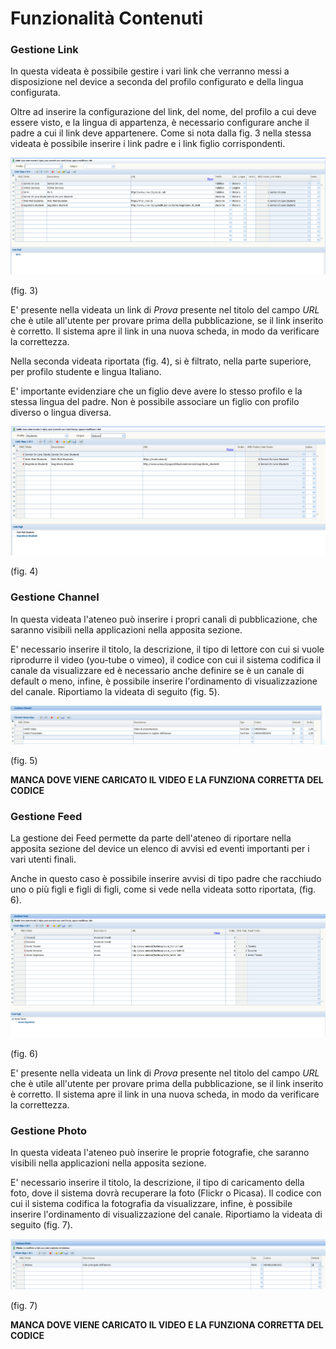 # Funzionalità Contenuti


### Gestione Link

In questa videata è possibile gestire i vari link che verranno messi a disposizione nel device a seconda del profilo configurato e della lingua configurata.

Oltre ad inserire la configurazione del link, del nome, del profilo a cui deve essere visto, e la lingua di appartenza, è necessario configurare anche il padre a cui il link deve appartenere. Come si nota dalla fig. 3 nella stessa videata è possibile inserire i link padre e i link figlio corrispondenti.

![fig. 3](link.PNG)

(fig. 3)

E' presente nella videata un link di *Prova* presente nel titolo del campo *URL* che è utile all'utente per provare prima della pubblicazione, se il link inserito è corretto. Il sistema apre il link in una nuova scheda, in modo da verificare la correttezza.

Nella seconda videata riportata (fig. 4), si è filtrato, nella parte superiore, per profilo studente e lingua Italiano.

E' importante evidenziare che un figlio deve avere lo stesso profilo e la stessa lingua del padre. Non è possibile associare un figlio con profilo diverso o lingua diversa.

![fig. 4](link_utente.PNG)

(fig. 4)



### Gestione Channel

In questa videata l'ateneo può inserire i propri canali di pubblicazione, che saranno visibili nella applicazioni nella apposita sezione.

E' necessario inserire il titolo, la descrizione, il tipo di lettore con cui si vuole riprodurre il video (you-tube o vimeo), il codice con cui il sistema codifica il canale da visualizzare ed è necessario anche definire se è un canale di default o meno, infine, è possibile inserire l'ordinamento di visualizzazione del canale. Riportiamo la videata di seguito (fig. 5).

![fig. 5](channel.PNG)

(fig. 5)

**MANCA DOVE VIENE CARICATO IL VIDEO E LA FUNZIONA CORRETTA DEL CODICE**




### Gestione Feed

La gestione dei Feed permette da parte dell'ateneo di riportare nella apposita sezione del device un elenco di avvisi ed eventi importanti per i vari utenti finali.

Anche in questo caso è possibile inserire avvisi di tipo padre che racchiudo uno o più figli e figli di figli, come si vede nella videata sotto riportata, (fig. 6).

![fig. 6](Feed.PNG)

(fig. 6)

E' presente nella videata un link di *Prova* presente nel titolo del campo *URL* che è utile all'utente per provare prima della pubblicazione, se il link inserito è corretto. Il sistema apre il link in una nuova scheda, in modo da verificare la correttezza.

### Gestione Photo

In questa videata l'ateneo può inserire le proprie fotografie, che saranno visibili nella applicazioni nella apposita sezione.

E' necessario inserire il titolo, la descrizione, il tipo di caricamento della foto, dove il sistema dovrà recuperare la foto (Flickr o Picasa). Il codice con cui il sistema codifica la fotografia da visualizzare, infine, è possibile inserire l'ordinamento di visualizzazione del canale. Riportiamo la videata di seguito (fig. 7).

![fig. 7](photo.PNG)

(fig. 7)


**MANCA DOVE VIENE CARICATO IL VIDEO E LA FUNZIONA CORRETTA DEL CODICE**
